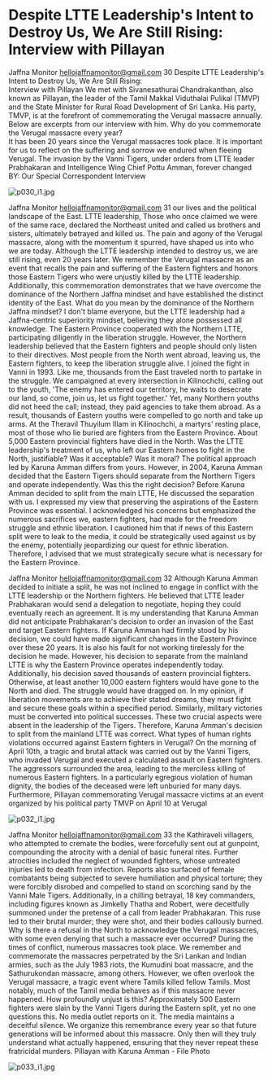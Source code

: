 # Despite LTTE Leadership's Intent to Destroy Us, We Are Still Rising: Interview with Pillayan

Jaffna Monitor
hellojaffnamonitor@gmail.com
30
Despite LTTE Leadership's 
Intent to Destroy Us, We 
Are Still Rising:   
Interview with Pillayan
We met with Sivanesathurai 
Chandrakanthan, also known as Pillayan, 
the leader of the Tamil Makkal Viduthalai 
Pulikal (TMVP) and the State Minister 
for Rural Road Development of Sri Lanka. 
His party, TMVP, is at the forefront of 
commemorating the Verugal massacre 
annually. Below are excerpts from our 
interview with him.
Why do you commemorate the 
Verugal massacre every year?  
It has been 20 years since the Verugal 
massacres took place. It is important for us 
to reflect on the suffering and sorrow we 
endured when fleeing Verugal. The invasion 
by the Vanni Tigers, under orders from 
LTTE leader Prabhakaran and Intelligence 
Wing Chief Pottu Amman, forever changed 
BY: 
Our Special Correspondent
Interview

![p030_i1.jpg](images_out/011_despite_ltte_leaderships_intent_to_destroy_us_we_a/p030_i1.jpg)

Jaffna Monitor
hellojaffnamonitor@gmail.com
31
our lives and the political landscape of the 
East.
LTTE leadership, Those who once claimed we 
were of the same race, declared the Northeast 
united and called us brothers and sisters, 
ultimately betrayed and killed us. The pain and 
agony of the Verugal massacre, along with the 
momentum it spurred, have shaped us into 
who we are today. 
Although the LTTE leadership intended to 
destroy us, we are still rising, even 20 years 
later. We remember the Verugal massacre as 
an event that recalls the pain and suffering of 
the Eastern fighters and honors those Eastern 
Tigers who were unjustly killed by the LTTE 
leadership.
Additionally, this commemoration 
demonstrates that we have overcome the 
dominance of the Northern Jaffna mindset and 
have established the distinct identity of the 
East.
What do you mean by the dominance 
of the Northern Jaffna mindset? 
I don't blame everyone, but the LTTE 
leadership had a Jaffna-centric superiority 
mindset, believing they alone possessed all 
knowledge. The Eastern Province cooperated 
with the Northern LTTE, participating 
diligently in the liberation struggle. However, 
the Northern leadership believed that the 
Eastern fighters and people should only listen 
to their directives.
Most people from the North went abroad, 
leaving us, the Eastern fighters, to keep the 
liberation struggle alive. I joined the fight in 
Vanni in 1993. Like me, thousands from the 
East traveled north to partake in the struggle. 
We campaigned at every intersection in 
Kilinochchi, calling out to the youth, 'The 
enemy has entered our territory, he waits to 
desecrate our land, so come, join us, let us 
fight together.' Yet, many Northern youths did 
not heed the call; instead, they paid agencies 
to take them abroad. As a result, thousands 
of Eastern youths were compelled to go north 
and take up arms. 
At the Theravil Thuyilum Illam in Kilinochchi, 
a martyrs' resting place, most of those who lie 
buried are fighters from the Eastern Province. 
About 5,000 Eastern provincial fighters have 
died in the North. Was the LTTE leadership's 
treatment of us, who left our Eastern homes 
to fight in the North, justifiable? Was it 
acceptable? Was it moral?
The political approach led by Karuna 
Amman differs from yours. However, 
in 2004, Karuna Amman decided 
that the Eastern Tigers should 
separate from the Northern Tigers 
and operate independently. Was this 
the right decision?
Before Karuna Amman decided to split from 
the main LTTE, He discussed the separation 
with us. I expressed my view that preserving 
the aspirations of the Eastern Province was 
essential. I acknowledged his concerns but 
emphasized the numerous sacrifices we, 
eastern fighters, had made for the freedom 
struggle and ethnic liberation. I cautioned him 
that if news of this Eastern split were to leak to 
the media, it could be strategically used against 
us by the enemy, potentially jeopardizing our 
quest for ethnic liberation. Therefore, I advised 
that we must strategically secure what is 
necessary for the Eastern Province.

Jaffna Monitor
hellojaffnamonitor@gmail.com
32
Although Karuna Amman decided to initiate 
a split, he was not inclined to engage in 
conflict with the LTTE leadership or the 
Northern fighters. He believed that LTTE 
leader Prabhakaran would send a delegation 
to negotiate, hoping they could eventually 
reach an agreement. It is my understanding 
that Karuna Amman did not anticipate 
Prabhakaran's decision to order an invasion of 
the East and target Eastern fighters.
 If Karuna Amman had firmly stood by his 
decision, we could have made significant 
changes in the Eastern Province over these 
20 years. It is also his fault for not working 
tirelessly for the decision he made.
 However, his decision to separate from the 
mainland LTTE is why the Eastern Province 
operates independently today. Additionally, his 
decision saved thousands of eastern provincial 
fighters. Otherwise, at least another 10,000 
eastern fighters would have gone to the North 
and died. The struggle would have dragged on. 
In my opinion, if liberation movements are 
to achieve their stated dreams, they must 
fight and secure these goals within a specified 
period. Similarly, military victories must be 
converted into political successes. These two 
crucial aspects were absent in the leadership 
of the Tigers. Therefore, Karuna Amman's 
decision to split from the mainland LTTE was 
correct.
What types of human rights 
violations occurred against Eastern 
fighters in Verugal?
On the morning of April 10th, a tragic and 
brutal attack was carried out by the Vanni 
Tigers, who invaded Verugal and executed 
a calculated assault on Eastern fighters. The 
aggressors surrounded the area, leading to the 
merciless killing of numerous Eastern fighters. 
In a particularly egregious violation of human 
dignity, the bodies of the deceased were 
left unburied for many days. Furthermore, 
Pillayan commemorating Verugal massacre victims at an event organized by his political party TMVP on April 10 at Verugal

![p032_i1.jpg](images_out/011_despite_ltte_leaderships_intent_to_destroy_us_we_a/p032_i1.jpg)

Jaffna Monitor
hellojaffnamonitor@gmail.com
33
the Kathiraveli villagers, who attempted to 
cremate the bodies, were forcefully sent out 
at gunpoint, compounding the atrocity with a 
denial of basic funeral rites.
Further atrocities included the neglect of 
wounded fighters, whose untreated injuries led 
to death from infection. Reports also surfaced 
of female combatants being subjected to severe 
humiliation and physical torture; they were 
forcibly disrobed and compelled to stand on 
scorching sand by the Vanni Male Tigers.
Additionally, in a chilling betrayal, 18 key 
commanders, including figures known as 
Jimkelly Thatha and Robert, were deceitfully 
summoned under the pretense of a call from 
leader Prabhakaran. This ruse led to their 
brutal murder; they were shot, and their 
bodies callously burned.
Why is there a refusal in the 
North to acknowledge the Verugal 
massacres, with some even 
denying that such a massacre ever 
occurred?
During the times of conflict, numerous 
massacres took place. We remember and 
commemorate the massacres perpetrated 
by the Sri Lankan and Indian armies, such 
as the July 1983 riots, the Kumudini boat 
massacre, and the Sathurukondan massacre, 
among others. However, we often overlook the 
Verugal massacre, a tragic event where Tamils 
killed fellow Tamils.
Most notably, much of the Tamil media 
behaves as if this massacre never happened. 
How profoundly unjust is this? Approximately 
500 Eastern fighters were slain by the Vanni 
Tigers during the Eastern split, yet no one 
questions this. No media outlet reports on it. 
The media maintains a deceitful silence.
We organize this remembrance every year 
so that future generations will be informed 
about this massacre. Only then will they truly 
understand what actually happened, ensuring 
that they never repeat these fratricidal 
murders.
Pillayan with Karuna Amman - File Photo

![p033_i1.jpg](images_out/011_despite_ltte_leaderships_intent_to_destroy_us_we_a/p033_i1.jpg)

